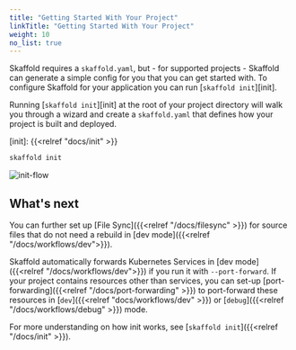 ```yaml
---
title: "Getting Started With Your Project"
linkTitle: "Getting Started With Your Project"
weight: 10
no_list: true
---
```


Skaffold requires a `skaffold.yaml`, but - for supported projects - Skaffold can
generate a simple config for you that you can get started with. To configure
Skaffold for your application you can run [`skaffold init`][init].

Running [`skaffold init`][init] at the root of your project directory will walk you
through a wizard and create a `skaffold.yaml` that defines how your project is
built and deployed.

[init]: {{<relref "docs/init" >}}

```bash
skaffold init
```

![init-flow](/images/init-flow.png)

## What's next
You can further set up [File Sync]({{<relref "/docs/filesync" >}}) for source files 
that do not need a rebuild in [dev mode]({{<relref "/docs/workflows/dev">}}). 

Skaffold automatically forwards Kubernetes Services in [dev mode]({{<relref "/docs/workflows/dev">}}) if you run it with `--port-forward`. If your project contains resources other than services, you can set-up [port-forwarding]({{<relref "/docs/port-forwarding" >}})
to port-forward these resources in [`dev`]({{<relref "docs/workflows/dev" >}}) or [`debug`]({{<relref "/docs/workflows/debug" >}}) mode.


For more understanding on how init works, see [`skaffold init`]({{<relref "/docs/init" >}}).

